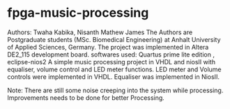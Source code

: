 
# fpga-music-processing
Authors: Twaha Kabika, Nisanth Mathew James
The Authors are Postgraduate students (MSc. Biomedical Engineering) at Anhalt University of Applied Sciences, Germany.
The project was implemented in Altera DE2_115 development board.
softwares used: Quartus prime lite edition , eclipse-nios2
A simple music processing project in VHDL and niosII with equaliser, volume control and LED meter functions.
LED meter and Volume controls were implemented in VHDL.
Equaliser was implemented in NiosII.


Note: There are still some noise creeping into the system while processing. Improvements needs to be done for better Processing.
